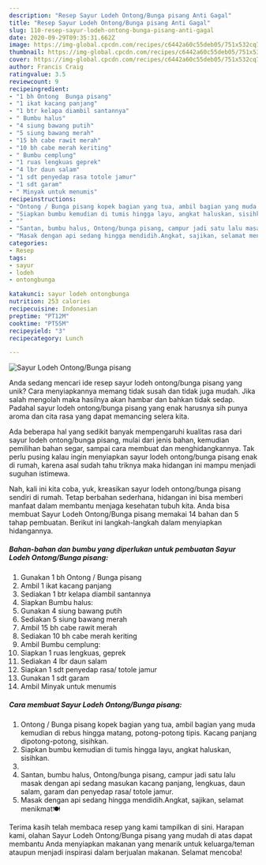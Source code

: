 ```yaml
---
description: "Resep Sayur Lodeh Ontong/Bunga pisang Anti Gagal"
title: "Resep Sayur Lodeh Ontong/Bunga pisang Anti Gagal"
slug: 110-resep-sayur-lodeh-ontong-bunga-pisang-anti-gagal
date: 2020-09-29T09:35:31.662Z
image: https://img-global.cpcdn.com/recipes/c6442a60c55deb05/751x532cq70/sayur-lodeh-ontongbunga-pisang-foto-resep-utama.jpg
thumbnail: https://img-global.cpcdn.com/recipes/c6442a60c55deb05/751x532cq70/sayur-lodeh-ontongbunga-pisang-foto-resep-utama.jpg
cover: https://img-global.cpcdn.com/recipes/c6442a60c55deb05/751x532cq70/sayur-lodeh-ontongbunga-pisang-foto-resep-utama.jpg
author: Francis Craig
ratingvalue: 3.5
reviewcount: 9
recipeingredient:
- "1 bh Ontong  Bunga pisang"
- "1 ikat kacang panjang"
- "1 btr kelapa diambil santannya"
- " Bumbu halus"
- "4 siung bawang putih"
- "5 siung bawang merah"
- "15 bh cabe rawit merah"
- "10 bh cabe merah keriting"
- " Bumbu cemplung"
- "1 ruas lengkuas geprek"
- "4 lbr daun salam"
- "1 sdt penyedap rasa totole jamur"
- "1 sdt garam"
- " Minyak untuk menumis"
recipeinstructions:
- "Ontong / Bunga pisang kopek bagian yang tua, ambil bagian yang muda kemudian di rebus hingga matang, potong-potong tipis. Kacang panjang dipotong-potong, sisihkan."
- "Siapkan bumbu kemudian di tumis hingga layu, angkat haluskan, sisihkan."
- ""
- "Santan, bumbu halus, Ontong/bunga pisang, campur jadi satu lalu masak dengan api sedang masukan kacang panjang, lengkuas, daun salam, garam dan penyedap rasa/ totole jamur."
- "Masak dengan api sedang hingga mendidih.Angkat, sajikan, selamat menikmat🍽️"
categories:
- Resep
tags:
- sayur
- lodeh
- ontongbunga

katakunci: sayur lodeh ontongbunga 
nutrition: 253 calories
recipecuisine: Indonesian
preptime: "PT12M"
cooktime: "PT55M"
recipeyield: "3"
recipecategory: Lunch

---
```



![Sayur Lodeh Ontong/Bunga pisang](https://img-global.cpcdn.com/recipes/c6442a60c55deb05/751x532cq70/sayur-lodeh-ontongbunga-pisang-foto-resep-utama.jpg)

Anda sedang mencari ide resep sayur lodeh ontong/bunga pisang yang unik? Cara menyiapkannya memang tidak susah dan tidak juga mudah. Jika salah mengolah maka hasilnya akan hambar dan bahkan tidak sedap. Padahal sayur lodeh ontong/bunga pisang yang enak harusnya sih punya aroma dan cita rasa yang dapat memancing selera kita.

Ada beberapa hal yang sedikit banyak mempengaruhi kualitas rasa dari sayur lodeh ontong/bunga pisang, mulai dari jenis bahan, kemudian pemilihan bahan segar, sampai cara membuat dan menghidangkannya. Tak perlu pusing kalau ingin menyiapkan sayur lodeh ontong/bunga pisang enak di rumah, karena asal sudah tahu triknya maka hidangan ini mampu menjadi suguhan istimewa.




Nah, kali ini kita coba, yuk, kreasikan sayur lodeh ontong/bunga pisang sendiri di rumah. Tetap berbahan sederhana, hidangan ini bisa memberi manfaat dalam membantu menjaga kesehatan tubuh kita. Anda bisa membuat Sayur Lodeh Ontong/Bunga pisang memakai 14 bahan dan 5 tahap pembuatan. Berikut ini langkah-langkah dalam menyiapkan hidangannya.

<!--inarticleads1-->

##### Bahan-bahan dan bumbu yang diperlukan untuk pembuatan Sayur Lodeh Ontong/Bunga pisang:

1. Gunakan 1 bh Ontong / Bunga pisang
1. Ambil 1 ikat kacang panjang
1. Sediakan 1 btr kelapa diambil santannya
1. Siapkan  Bumbu halus:
1. Gunakan 4 siung bawang putih
1. Sediakan 5 siung bawang merah
1. Ambil 15 bh cabe rawit merah
1. Sediakan 10 bh cabe merah keriting
1. Ambil  Bumbu cemplung:
1. Siapkan 1 ruas lengkuas, geprek
1. Sediakan 4 lbr daun salam
1. Siapkan 1 sdt penyedap rasa/ totole jamur
1. Gunakan 1 sdt garam
1. Ambil  Minyak untuk menumis




<!--inarticleads2-->

##### Cara membuat Sayur Lodeh Ontong/Bunga pisang:

1. Ontong / Bunga pisang kopek bagian yang tua, ambil bagian yang muda kemudian di rebus hingga matang, potong-potong tipis. Kacang panjang dipotong-potong, sisihkan.
1. Siapkan bumbu kemudian di tumis hingga layu, angkat haluskan, sisihkan.
1. 
1. Santan, bumbu halus, Ontong/bunga pisang, campur jadi satu lalu masak dengan api sedang masukan kacang panjang, lengkuas, daun salam, garam dan penyedap rasa/ totole jamur.
1. Masak dengan api sedang hingga mendidih.Angkat, sajikan, selamat menikmat🍽️




Terima kasih telah membaca resep yang kami tampilkan di sini. Harapan kami, olahan Sayur Lodeh Ontong/Bunga pisang yang mudah di atas dapat membantu Anda menyiapkan makanan yang menarik untuk keluarga/teman ataupun menjadi inspirasi dalam berjualan makanan. Selamat mencoba!
